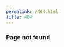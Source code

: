 ```yaml
---
permalink: /404.html
title: 404
---
```


### Page not found

<div id="page-list"></div>
<script src="/assets/js/404-page-list.js"></script>
